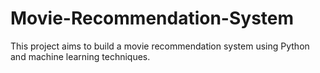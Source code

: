 # Movie-Recommendation-System
This project aims to build a movie recommendation system using Python and machine learning techniques.
